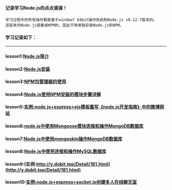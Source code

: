 #### 记录学习Node.js的点点滴滴！
    学习过程中的所有操作都是基于window7 64bit操作系统和Node.js v0.12.7版本的。
    该版本的Node.js是集成NPM的，因此不用单独安装Node.js和NPM。

#### 学习记录如下：
------
#### lesson1:[Node.js简介](https://github.com/xiaomaer/learn_Node.js/blob/master/lesson1/)
#### lesson2:[Node.js安装](https://github.com/xiaomaer/learn_Node.js/blob/master/lesson2/)
#### lesson3:[NPM包管理器的使用](https://github.com/xiaomaer/learn_Node.js/blob/master/lesson3/)
#### lesson4:[Node.js使用NPM安装的模块步骤详解](https://github.com/xiaomaer/learn_Node.js/blob/master/lesson3/)
#### lesson5:[实例:node.js+express+ejs模板重写《node.js开发指南》中的微博网站](http://y.dobit.top/Detail/150.html)
#### lesson6:[node.js中使用Mongoose模块连接和操作MongoDB数据库](http://y.dobit.top/Detail/178.html)
#### lesson7:[Node.js中使用mongoskin操作MongoDB数据库](http://y.dobit.top/Detail/194.html)
#### lesson8:[Node.js中使用连接和操作MySQL数据库](http://y.dobit.top/Detail/195.html)
#### lesson9:[实例:http://y.dobit.top/Detail/181.html](http://y.dobit.top/Detail/181.html)
#### lesson10:[实例:node.js+express+socket.io创建多人在线聊天室](http://y.dobit.top/Detail/182.html)
